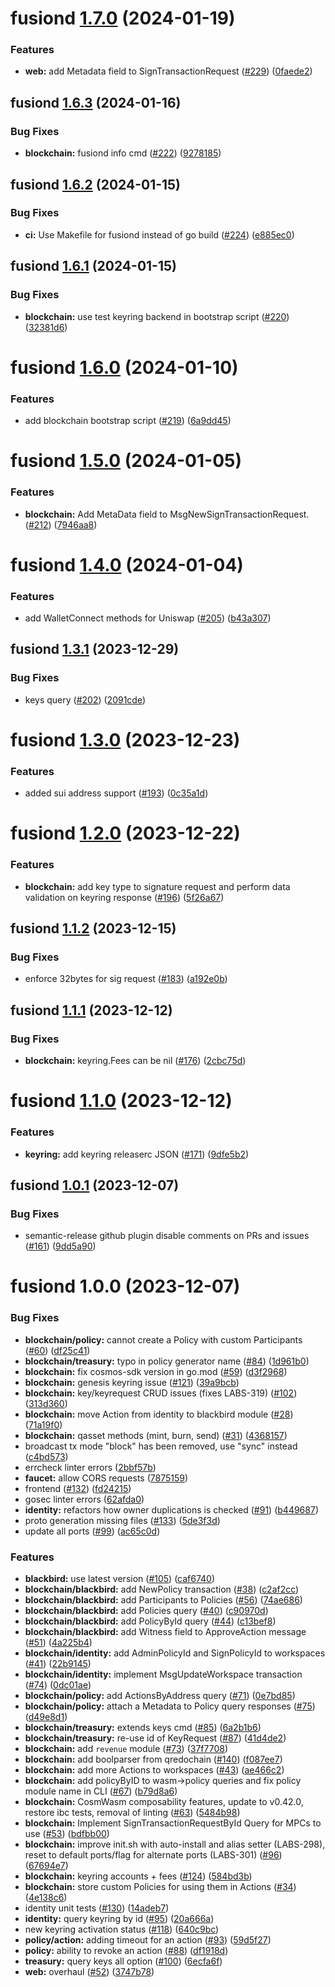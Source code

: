 # fusiond [1.7.0](https://github.com/qredo/fusionchain/compare/fusiond@1.6.3...fusiond@1.7.0) (2024-01-19)


### Features

* **web:** add Metadata field to SignTransactionRequest ([#229](https://github.com/qredo/fusionchain/issues/229)) ([0faede2](https://github.com/qredo/fusionchain/commit/0faede2fd7437a2006da3fbcdbbbe7ab3243ee2b))

## fusiond [1.6.3](https://github.com/qredo/fusionchain/compare/fusiond@1.6.2...fusiond@1.6.3) (2024-01-16)


### Bug Fixes

* **blockchain:** fusiond info cmd ([#222](https://github.com/qredo/fusionchain/issues/222)) ([9278185](https://github.com/qredo/fusionchain/commit/92781854526ce9e121eaa2d60d0b4414e2af5fd1))

## fusiond [1.6.2](https://github.com/qredo/fusionchain/compare/fusiond@1.6.1...fusiond@1.6.2) (2024-01-15)


### Bug Fixes

* **ci:** Use Makefile for fusiond instead of go build ([#224](https://github.com/qredo/fusionchain/issues/224)) ([e885ec0](https://github.com/qredo/fusionchain/commit/e885ec0775d07cfefe5361e5f50ac3323ae43ed2))

## fusiond [1.6.1](https://github.com/qredo/fusionchain/compare/fusiond@1.6.0...fusiond@1.6.1) (2024-01-15)


### Bug Fixes

* **blockchain:** use test keyring backend in bootstrap script ([#220](https://github.com/qredo/fusionchain/issues/220)) ([32381d6](https://github.com/qredo/fusionchain/commit/32381d6c2a0ec7e155cfcef91f205019fb64fef3))

# fusiond [1.6.0](https://github.com/qredo/fusionchain/compare/fusiond@1.5.0...fusiond@1.6.0) (2024-01-10)


### Features

* add blockchain bootstrap script ([#219](https://github.com/qredo/fusionchain/issues/219)) ([6a9dd45](https://github.com/qredo/fusionchain/commit/6a9dd45183dd617a84d07d55986ccbb5aae0abab))

# fusiond [1.5.0](https://github.com/qredo/fusionchain/compare/fusiond@1.4.0...fusiond@1.5.0) (2024-01-05)


### Features

* **blockchain:** Add MetaData field to MsgNewSignTransactionRequest. ([#212](https://github.com/qredo/fusionchain/issues/212)) ([7946aa8](https://github.com/qredo/fusionchain/commit/7946aa89d5a90087e6f085e658b633c6007536cf))

# fusiond [1.4.0](https://github.com/qredo/fusionchain/compare/fusiond@1.3.1...fusiond@1.4.0) (2024-01-04)


### Features

* add WalletConnect methods for Uniswap ([#205](https://github.com/qredo/fusionchain/issues/205)) ([b43a307](https://github.com/qredo/fusionchain/commit/b43a307ee728ce9043ed03e51a9528394d48c4ca))

## fusiond [1.3.1](https://github.com/qredo/fusionchain/compare/fusiond@1.3.0...fusiond@1.3.1) (2023-12-29)


### Bug Fixes

* keys query ([#202](https://github.com/qredo/fusionchain/issues/202)) ([2091cde](https://github.com/qredo/fusionchain/commit/2091cde5788437268691a7f842984037d0a2d7d8))

# fusiond [1.3.0](https://github.com/qredo/fusionchain/compare/fusiond@1.2.0...fusiond@1.3.0) (2023-12-23)


### Features

* added sui address support ([#193](https://github.com/qredo/fusionchain/issues/193)) ([0c35a1d](https://github.com/qredo/fusionchain/commit/0c35a1dc6acd3ff441818f3871498a009ee2e967))

# fusiond [1.2.0](https://github.com/qredo/fusionchain/compare/fusiond@1.1.2...fusiond@1.2.0) (2023-12-22)


### Features

* **blockchain:** add key type to signature request and perform data validation on keyring response ([#196](https://github.com/qredo/fusionchain/issues/196)) ([5f26a67](https://github.com/qredo/fusionchain/commit/5f26a67fd3ec31da5ea0815d55948ceac3d4ea5f))

## fusiond [1.1.2](https://github.com/qredo/fusionchain/compare/fusiond@1.1.1...fusiond@1.1.2) (2023-12-15)


### Bug Fixes

* enforce 32bytes for sig request ([#183](https://github.com/qredo/fusionchain/issues/183)) ([a192e0b](https://github.com/qredo/fusionchain/commit/a192e0b980ba3c9e9506d5d1088ee05b71a79f26))

## fusiond [1.1.1](https://github.com/qredo/fusionchain/compare/fusiond@1.1.0...fusiond@1.1.1) (2023-12-12)


### Bug Fixes

* **blockchain:** keyring.Fees can be nil ([#176](https://github.com/qredo/fusionchain/issues/176)) ([2cbc75d](https://github.com/qredo/fusionchain/commit/2cbc75d0c8374ab4c825b2dc3a7a3299eec09648))

# fusiond [1.1.0](https://github.com/qredo/fusionchain/compare/fusiond@1.0.1...fusiond@1.1.0) (2023-12-12)


### Features

* **keyring:** add keyring releaserc JSON ([#171](https://github.com/qredo/fusionchain/issues/171)) ([9dfe5b2](https://github.com/qredo/fusionchain/commit/9dfe5b20b5df63fbc5bdade434522912568ea5cf))

## fusiond [1.0.1](https://github.com/qredo/fusionchain/compare/fusiond@1.0.0...fusiond@1.0.1) (2023-12-07)


### Bug Fixes

* semantic-release github plugin disable comments on PRs and issues ([#161](https://github.com/qredo/fusionchain/issues/161)) ([9dd5a90](https://github.com/qredo/fusionchain/commit/9dd5a90baf619f2160468d3483db8ffb45c6d80a))

# fusiond 1.0.0 (2023-12-07)


### Bug Fixes

* **blockchain/policy:** cannot create a Policy with custom Participants ([#60](https://github.com/qredo/fusionchain/issues/60)) ([df25c41](https://github.com/qredo/fusionchain/commit/df25c41a7cd71e8f508ecd3bd5775bda4dc24c6f))
* **blockchain/treasury:** typo in policy generator name ([#84](https://github.com/qredo/fusionchain/issues/84)) ([1d961b0](https://github.com/qredo/fusionchain/commit/1d961b0d977c3628aecae760b8ff7597f092d981))
* **blockchain:** fix cosmos-sdk version in go.mod ([#59](https://github.com/qredo/fusionchain/issues/59)) ([d3f2968](https://github.com/qredo/fusionchain/commit/d3f296893789bf297729be49e5c943638f359719))
* **blockchain:** genesis keyring issue ([#121](https://github.com/qredo/fusionchain/issues/121)) ([39a9bcb](https://github.com/qredo/fusionchain/commit/39a9bcbe46800f91e83225dbccdff9b545bbb795))
* **blockchain:** key/keyrequest CRUD issues (fixes LABS-319) ([#102](https://github.com/qredo/fusionchain/issues/102)) ([313d360](https://github.com/qredo/fusionchain/commit/313d36057ca5e6f59ff5d84df81c47c14fe01af7))
* **blockchain:** move Action from identity to blackbird module ([#28](https://github.com/qredo/fusionchain/issues/28)) ([71a19f0](https://github.com/qredo/fusionchain/commit/71a19f0195a7791ca28670ee47bccf7ccdfd4353))
* **blockchain:** qasset methods (mint, burn, send) ([#31](https://github.com/qredo/fusionchain/issues/31)) ([4368157](https://github.com/qredo/fusionchain/commit/43681579bb3a59e350ada98aa6d87730711a5c97))
* broadcast tx mode "block" has been removed, use "sync" instead ([c4bd573](https://github.com/qredo/fusionchain/commit/c4bd5738f3d3da90887dbea8b6e6a4350d0f17d6))
* errcheck linter errors ([2bbf57b](https://github.com/qredo/fusionchain/commit/2bbf57b7e8e2e750fe9e3d9e2183b518dd2a3856))
* **faucet:** allow CORS requests ([7875159](https://github.com/qredo/fusionchain/commit/78751599548db996bde83cf7135df2121d959fd1))
* frontend ([#132](https://github.com/qredo/fusionchain/issues/132)) ([fd24215](https://github.com/qredo/fusionchain/commit/fd24215dfb76e7f0a222d30d9473300bcea4ff42))
* gosec linter errors ([62afda0](https://github.com/qredo/fusionchain/commit/62afda055d626a711f987caf4889be6210a5a126))
* **identity:** refactors how owner duplications is checked ([#91](https://github.com/qredo/fusionchain/issues/91)) ([b449687](https://github.com/qredo/fusionchain/commit/b44968707605b1eda3efbc97ea27d7982dcf4ac9))
* proto generation missing files ([#133](https://github.com/qredo/fusionchain/issues/133)) ([5de3f3d](https://github.com/qredo/fusionchain/commit/5de3f3db1d8e3c85a4e1e77f10cf9b17043d3b9c))
* update all ports ([#99](https://github.com/qredo/fusionchain/issues/99)) ([ac65c0d](https://github.com/qredo/fusionchain/commit/ac65c0daea22b5d7a3656d2a3a61ea2b5a11943e))


### Features

* **blackbird:** use latest version ([#105](https://github.com/qredo/fusionchain/issues/105)) ([caf6740](https://github.com/qredo/fusionchain/commit/caf67404f43ef529c8aabea527024e2af309f39a))
* **blockchain/blackbird:** add NewPolicy transaction ([#38](https://github.com/qredo/fusionchain/issues/38)) ([c2af2cc](https://github.com/qredo/fusionchain/commit/c2af2cc6870b1b342358292eccb3adac625536d0))
* **blockchain/blackbird:** add Participants to Policies ([#56](https://github.com/qredo/fusionchain/issues/56)) ([74ae686](https://github.com/qredo/fusionchain/commit/74ae6868b561753a1e690101b2a1fab57718d5d3))
* **blockchain/blackbird:** add Policies query ([#40](https://github.com/qredo/fusionchain/issues/40)) ([c90970d](https://github.com/qredo/fusionchain/commit/c90970db9e435cfb4ecf68d9edd0e93825c44220))
* **blockchain/blackbird:** add PolicyById query ([#44](https://github.com/qredo/fusionchain/issues/44)) ([c13bef8](https://github.com/qredo/fusionchain/commit/c13bef83a678474c9a601e054526645773ea8c55))
* **blockchain/blackbird:** add Witness field to ApproveAction message ([#51](https://github.com/qredo/fusionchain/issues/51)) ([4a225b4](https://github.com/qredo/fusionchain/commit/4a225b4adb3d89bbd3144ab53f1ac09f25d4dadb))
* **blockchain/identity:** add AdminPolicyId and SignPolicyId to workspaces ([#41](https://github.com/qredo/fusionchain/issues/41)) ([22b9145](https://github.com/qredo/fusionchain/commit/22b914545767cfc94b25c9daf964ce05374ebe80))
* **blockchain/identity:** implement MsgUpdateWorkspace transaction ([#74](https://github.com/qredo/fusionchain/issues/74)) ([0dc01ae](https://github.com/qredo/fusionchain/commit/0dc01ae982415294b47b93168d1c34178b045ff1))
* **blockchain/policy:** add ActionsByAddress query ([#71](https://github.com/qredo/fusionchain/issues/71)) ([0e7bd85](https://github.com/qredo/fusionchain/commit/0e7bd85b127b9b4549d3ae8d8dc872a100b9c886))
* **blockchain/policy:** attach a Metadata to Policy query responses ([#75](https://github.com/qredo/fusionchain/issues/75)) ([d49e8d1](https://github.com/qredo/fusionchain/commit/d49e8d1d24c1235a6a531deae305d4305eb316db))
* **blockchain/treasury:** extends keys cmd ([#85](https://github.com/qredo/fusionchain/issues/85)) ([6a2b1b6](https://github.com/qredo/fusionchain/commit/6a2b1b60c1041d49f0955809f0b90c16a9e62130))
* **blockchain/treasury:** re-use id of KeyRequest ([#87](https://github.com/qredo/fusionchain/issues/87)) ([41d4de2](https://github.com/qredo/fusionchain/commit/41d4de2d60f6ced463e32233d683d66f33b6f7d3))
* **blockchain:** add `revenue` module ([#73](https://github.com/qredo/fusionchain/issues/73)) ([37f7708](https://github.com/qredo/fusionchain/commit/37f7708a8fafe41e4b0c5627a82c8afbb2f51a12))
* **blockchain:** add boolparser from qredochain ([#140](https://github.com/qredo/fusionchain/issues/140)) ([f087ee7](https://github.com/qredo/fusionchain/commit/f087ee74a7b1635add56b3b752559544dfef4f5c))
* **blockchain:** add more Actions to workspaces ([#43](https://github.com/qredo/fusionchain/issues/43)) ([ae466c2](https://github.com/qredo/fusionchain/commit/ae466c2eca228f589d1ed9a7dbf4f24482232ee8))
* **blockchain:** add policyByID to wasm->policy queries and fix policy module name in CLI ([#67](https://github.com/qredo/fusionchain/issues/67)) ([b79d8a6](https://github.com/qredo/fusionchain/commit/b79d8a64e483cbbb3b6de040f1f320e416bfe91d))
* **blockchain:** CosmWasm composability features, update to v0.42.0, restore ibc tests, removal of linting ([#63](https://github.com/qredo/fusionchain/issues/63)) ([5484b98](https://github.com/qredo/fusionchain/commit/5484b983af943bed4c8236a8351f56b4d2a30df9))
* **blockchain:** Implement SignTransactionRequestById Query for MPCs to use ([#53](https://github.com/qredo/fusionchain/issues/53)) ([bdfbb00](https://github.com/qredo/fusionchain/commit/bdfbb002dad786fae016cf98f8573d79efd1c3a1))
* **blockchain:** improve init.sh with auto-install and alias setter (LABS-298), reset to default ports/flag for alternate ports (LABS-301) ([#96](https://github.com/qredo/fusionchain/issues/96)) ([67694e7](https://github.com/qredo/fusionchain/commit/67694e7218ae8c9e10716a3cf9e2792b00611997))
* **blockchain:** keyring accounts + fees ([#124](https://github.com/qredo/fusionchain/issues/124)) ([584bd3b](https://github.com/qredo/fusionchain/commit/584bd3b4cd37bd53d2c7264329ad2486666e9810))
* **blockchain:** store custom Policies for using them in Actions ([#34](https://github.com/qredo/fusionchain/issues/34)) ([4e138c6](https://github.com/qredo/fusionchain/commit/4e138c69cabe95a8992d9564fc04169edca47a35))
* identity unit tests ([#130](https://github.com/qredo/fusionchain/issues/130)) ([14adeb7](https://github.com/qredo/fusionchain/commit/14adeb7946d3978129475eea5ad30fef6738b718))
* **identity:** query keyring by id ([#95](https://github.com/qredo/fusionchain/issues/95)) ([20a666a](https://github.com/qredo/fusionchain/commit/20a666ac0eec0db2c11dcd141ba19eaaad19b4b8))
* new keyring activation status ([#118](https://github.com/qredo/fusionchain/issues/118)) ([640c9bc](https://github.com/qredo/fusionchain/commit/640c9bcf6af288751dc50559bcd261ea115c1b6b))
* **policy/action:** adding timeout for an action ([#93](https://github.com/qredo/fusionchain/issues/93)) ([59d5f27](https://github.com/qredo/fusionchain/commit/59d5f275ad6b2de7d055163810896174fd0f810b))
* **policy:** ability to revoke an action ([#88](https://github.com/qredo/fusionchain/issues/88)) ([df1918d](https://github.com/qredo/fusionchain/commit/df1918d140f0dac00b9004eecdd4e997877c45a2))
* **treasury:** query keys all option ([#100](https://github.com/qredo/fusionchain/issues/100)) ([6ecfa6f](https://github.com/qredo/fusionchain/commit/6ecfa6f6ca990a45f159998c797aa4dfc1d56a04))
* **web:** overhaul ([#52](https://github.com/qredo/fusionchain/issues/52)) ([3747b78](https://github.com/qredo/fusionchain/commit/3747b781bb168b269c1f36c8cf0ae694eef1e858))
